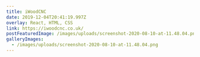 ```yaml
---
title: iWoodCNC
date: 2019-12-04T20:41:19.997Z
overlay: React, HTML, CSS
link: https://iwoodcnc.co.uk/
postFeaturedImage: /images/uploads/screenshot-2020-08-10-at-11.48.04.png
galleryImages:
  - /images/uploads/screenshot-2020-08-10-at-11.48.04.png
---
```

